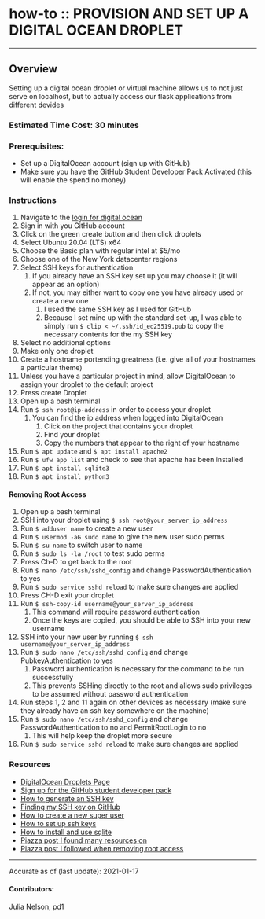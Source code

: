 # how-to :: PROVISION AND SET UP A DIGITAL OCEAN DROPLET
---
## Overview
Setting up a digital ocean droplet or virtual machine allows us to not just serve on localhost, but to actually access our flask applications from different devides

### Estimated Time Cost: 30 minutes

### Prerequisites:

- Set up a DigitalOcean account (sign up with GitHub)
- Make sure you have the GitHub Student Developer Pack Activated (this will enable the spend no money)

### Instructions

1. Navigate to the [login for digital ocean](https://cloud.digitalocean.com/projects/login)
2. Sign in with you GitHub account
3. Click on the green create button and then click droplets
4. Select Ubuntu 20.04 (LTS) x64
5. Choose the Basic plan with regular intel at $5/mo
6. Choose one of the New York datacenter regions
7. Select SSH keys for authentication
    1. If you already have an SSH key set up you may choose it (it will appear as an option)
    2. If not, you may either want to copy one you have already used or create a new one
        1. I used the same SSH key as I used for GitHub
        2. Because I set mine up with the standard set-up, I was able to simply run `$ clip < ~/.ssh/id_ed25519.pub` to copy the necessary contents for the my SSH key
8. Select no additional options
9. Make only one droplet
10. Create a hostname portending greatness (i.e. give all of your hostnames a particular theme)
11. Unless you have a particular project in mind, allow DigitalOcean to assign your droplet to the default project
12. Press create Droplet
13. Open up a bash terminal
14. Run `$ ssh root@ip-address` in order to access your droplet
    1. You can find the ip address when logged into DigitalOcean
        1. Click on the project that contains your droplet
        1. Find your droplet
        2. Copy the numbers that appear to the right of your hostname
15. Run `$ apt update` and `$ apt install apache2`
16. Run `$ ufw app list` and check to see that apache has been installed
17. Run `$ apt install sqlite3`
18. Run `$ apt install python3`

#### Removing Root Access

1. Open up a bash terminal
2. SSH into your droplet using `$ ssh root@your_server_ip_address`
3. Run `$ adduser name` to create a new user
4. Run `$ usermod -aG sudo name` to give the new user sudo perms
5. Run `$ su name` to switch user to name
6. Run `$ sudo ls -la /root` to test sudo perms
7. Press Ch-D to get back to the root
8. Run `$ nano /etc/ssh/sshd_config` and change PasswordAuthentication to yes
9. Run `$ sudo service sshd reload` to make sure changes are applied
10. Press CH-D exit your droplet
11. Run `$ ssh-copy-id username@your_server_ip_address`
    1. This command will require password authentication
    2. Once the keys are copied, you should be able to SSH into your new username
13. SSH into your new user by running `$ ssh username@your_server_ip_address`
14. Run `$ sudo nano /etc/ssh/sshd_config` and change PubkeyAuthentication to yes
    1. Password authentication is necessary for the command to be run successfully
    1. This prevents SSHing directly to the root and allows sudo privileges to be assumed without password authentication
1. Run steps 1, 2 and 11 again on other devices as necessary (make sure they already have an ssh key somewhere on the machine)
14. Run `$ sudo nano /etc/ssh/sshd_config` and change PasswordAuthentication to no and PermitRootLogin to no
    1. This will help keep the droplet more secure
15. Run `$ sudo service sshd reload` to make sure changes are applied

### Resources
* [DigitalOcean Droplets Page](https://www.digitalocean.com/products/droplets/)
* [Sign up for the GitHub student developer pack](https://education.github.com/discount_requests/student_application)
* [How to generate an SSH key](https://docs.github.com/en/authentication/connecting-to-github-with-ssh/generating-a-new-ssh-key-and-adding-it-to-the-ssh-agent)
* [Finding my SSH key on GitHub](https://docs.github.com/en/authentication/connecting-to-github-with-ssh/adding-a-new-ssh-key-to-your-github-account)
* [How to create a new super user](https://www.digitalocean.com/community/tutorials/how-to-create-a-new-sudo-enabled-user-on-ubuntu-18-04-quickstart)
* [How to set up ssh keys](https://www.digitalocean.com/community/tutorials/how-to-set-up-ssh-keys-on-ubuntu-20-04#step-2-%E2%80%94-copying-the-public-key-to-your-ubuntu-server)
* [How to install and use sqlite](https://www.digitalocean.com/community/tutorials/how-to-install-and-use-sqlite-on-ubuntu-20-04)
* [Piazza post I found many resources on](https://piazza.com/class/kv0wqn7faux3ye?cid=137)
* [Piazza post I followed when removing root access](https://piazza.com/class/kv0wqn7faux3ye?cid=140)

---

Accurate as of (last update): 2021-01-17

#### Contributors:  
Julia Nelson, pd1  
